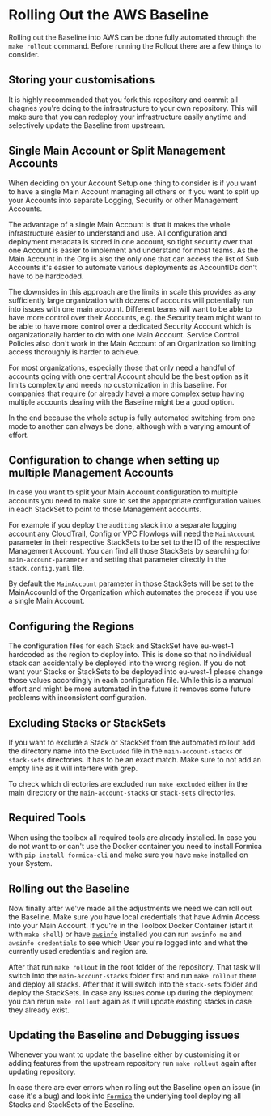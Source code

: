 # Rolling Out the AWS Baseline

Rolling out the Baseline into AWS can be done fully automated through the `make rollout` command. Before running the Rollout there are a few things to consider.

## Storing your customisations

It is highly recommended that you fork this repository and commit all chagnes you're doing to the infrastructure to your own repository. This will make sure that you can redeploy your infrastructure easily anytime and selectively update the Baseline from upstream.

## Single Main Account or Split Management Accounts

When deciding on your Account Setup one thing to consider is if you want to have a single Main Account managing all others or if you want to split up your Accounts into separate Logging, Security or other Management Accounts.

The advantage of a single Main Account is that it makes the whole infrastructure easier to understand and use. All configuration and deployment metadata is stored in one account, so tight security over that one Account is easier to implement and understand for most teams. As the Main Account in the Org is also the only one that can access the list of Sub Accounts it's easier to automate various deployments as AccountIDs don't have to be hardcoded.

The downsides in this approach are the limits in scale this provides as any sufficiently large organization with dozens of accounts will potentially run into issues with one main account. Different teams will want to be able to have more control over their Accounts, e.g. the Security team might want to be able to have more control over a dedicated Security Account which is organizationally harder to do with one Main Account. Service Control Policies also don't work in the Main Account of an Organization so limiting access thoroughly is harder to achieve.

For most organizations, especially those that only need a handful of accounts going with one central Account should be the best option as it limits complexity and needs no customization in this baseline. For companies that require (or already have) a more complex setup having multiple accounts dealing with the Baseline might be a good option.

In the end because the whole setup is fully automated switching from one mode to another can always be done, although with a varying amount of effort.

## Configuration to change when setting up multiple Management Accounts

In case you want to split your Main Account configuration to multiple accounts you need to make sure to set the appropriate configuration values in each StackSet to point to those Management accounts.

For example if you deploy the `auditing` stack into a separate logging account any CloudTrail, Config or VPC Flowlogs will need the `MainAccount` parameter in their respective StackSets to be set to the ID of the respective Management Account. You can find all those StackSets by searching for `main-account-parameter` and setting that parameter directly in the `stack.config.yaml` file. 

By default the `MainAccount` parameter in those StackSets will be set to the MainAccounId of the Organization which automates the process if you use a single Main Account.


## Configuring the Regions

The configuration files for each Stack and StackSet have eu-west-1 hardcoded as the region to deploy into. This is done so that no individual stack can accidentally be deployed into the wrong region. If you do not want your Stacks or StackSets to be deployed into eu-west-1 please change those values accordingly in each configuration file. While this is a manual effort and might be more automated in the future it removes some future problems with inconsistent configuration.

## Excluding Stacks or StackSets

If you want to exclude a Stack or StackSet from the automated rollout add the directory name into the `Excluded` file in the `main-account-stacks` or `stack-sets` directories. It has to be an exact match. Make sure to not add an empty line as it will interfere with grep. 

To check which directories are excluded run `make excluded` either in the main directory or the `main-account-stacks` or `stack-sets` directories.

## Required Tools

When using the toolbox all required tools are already installed. In case you do not want to or can't use the Docker container you need to install Formica with `pip install formica-cli` and make sure you have `make` installed on your System.

## Rolling out the Baseline

Now finally after we've made all the adjustments we need we can roll out the Baseline. Make sure you have local credentials that have Admin Access into your Main Account. If you're in the Toolbox Docker Container (start it with `make shell`) or have [`awsinfo`](https://theserverlessway.com/tools/awsinfo/) installed you can run `awsinfo me` and `awsinfo credentials` to see which User you're logged into and what the currently used credentials and region are.

After that run `make rollout` in the root folder of the repository. That task will switch into the `main-account-stacks` folder first and run `make rollout` there and deploy all stacks. After that it will switch into the `stack-sets` folder and deploy the StackSets. In case any issues come up during the deployment you can rerun `make rollout` again as it will update existing stacks in case they already exist.

## Updating the Baseline and Debugging issues

Whenever you want to update the baseline either by customising it or adding features from the upstream repository run `make rollout` again after updating repository.

In case there are ever errors when rolling out the Baseline open an issue (in case it's a bug) and look into [`Formica`](https://theserverlessway.com/tools/formica/) the underlying tool deploying all Stacks and StackSets of the Baseline.